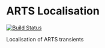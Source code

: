 # ARTS Localisation
[![Build Status](https://travis-ci.com/loostrum/arts_localisation.svg?branch=master)](https://travis-ci.com/loostrum/arts_localisation)

Localisation of ARTS transients